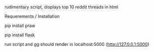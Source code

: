 rudimentary script, displays top 10 reddit threads in html

Requerements / Installation 

pip install praw

pip install flask


run script and gg
should render in localhost:5000 (http://127.0.0.1:5000)
